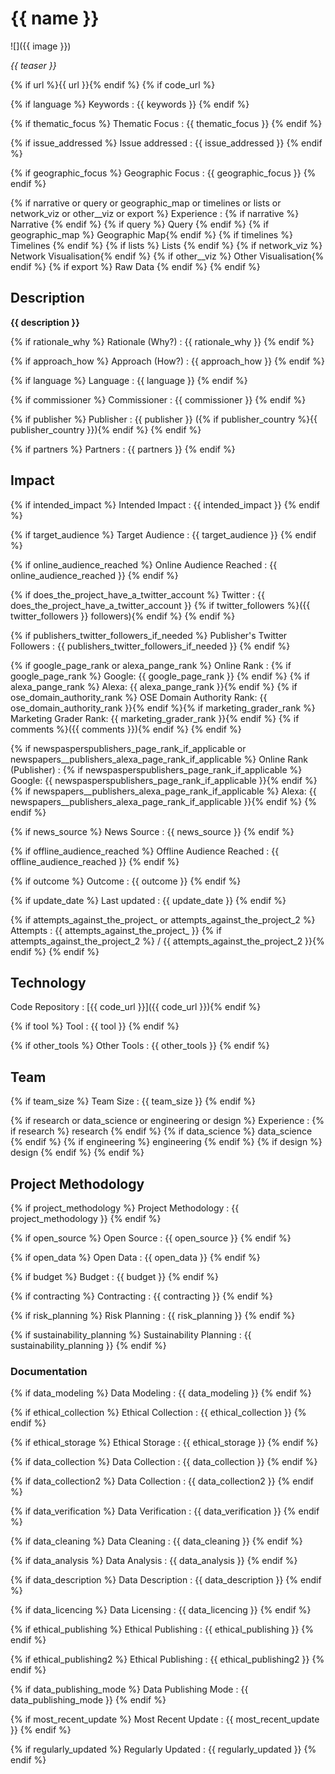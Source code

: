 # {{ name }}

![]({{ image }})

_{{ teaser }}_

{% if url %}{{ url }}{% endif %}
{% if code_url %}

{% if language %}
Keywords
: {{ keywords }}
{% endif %}


{% if thematic_focus %}
Thematic Focus
: {{ thematic_focus }}
{% endif %}

{% if issue_addressed %}
Issue addressed
: {{ issue_addressed }}
{% endif %}

{% if geographic_focus %}
Geographic Focus
: {{ geographic_focus }}
{% endif %}

{% if narrative or query or geographic_map or timelines or lists or network_viz or other__viz or export %}
Experience
: {% if narrative %} Narrative {% endif %} {% if query %} Query {% endif %} {% if geographic_map %} Geographic Map{% endif %} {% if timelines %} Timelines {% endif %} {% if lists %} Lists {% endif %} {% if network_viz %} Network Visualisation{% endif %} {% if other__viz %} Other Visualisation{% endif %} {% if export %} Raw Data {% endif %}
{% endif %}

## Description

__{{ description }}__

{% if rationale_why %}
Rationale (Why?)
: {{ rationale_why }}
{% endif %}

{% if approach_how %}
Approach (How?)
: {{ approach_how }}
{% endif %}

{% if language %}
Language
: {{ language }}
{% endif %}

{% if commissioner %}
Commissioner
: {{ commissioner }}
{% endif %}

{% if publisher %}
Publisher
: {{ publisher }} ({% if publisher_country %}{{ publisher_country }}){% endif %}
{% endif %}

{% if partners %}
Partners
: {{ partners }}
{% endif %}

## Impact

{% if intended_impact %}
Intended Impact
: {{ intended_impact }}
{% endif %}

{% if target_audience %}
Target Audience
: {{ target_audience }}
{% endif %}

{% if online_audience_reached %}
Online Audience Reached
: {{ online_audience_reached }}
{% endif %}

{% if does_the_project_have_a_twitter_account %}
Twitter
: {{ does_the_project_have_a_twitter_account }} {% if twitter_followers %}({{ twitter_followers }} followers){% endif %}
{% endif %}

{% if publishers_twitter_followers_if_needed %}
Publisher's Twitter Followers
: {{ publishers_twitter_followers_if_needed }}
{% endif %}

{% if google_page_rank or alexa_pange_rank %}
Online Rank
: {% if google_page_rank %} Google: {{ google_page_rank }} {% endif %} {% if alexa_pange_rank %} Alexa: {{ alexa_pange_rank }}{% endif %} {% if ose_domain_authority_rank %} OSE Domain Authority Rank: {{ ose_domain_authority_rank }}{% endif %}{% if marketing_grader_rank %} Marketing Grader Rank: {{ marketing_grader_rank }}{% endif %} {% if comments %}({{ comments }}){% endif %}
{% endif %}

{% if newspasperspublishers_page_rank_if_applicable or newspapers__publishers_alexa_page_rank_if_applicable %}
Online Rank (Publisher)
: {% if newspasperspublishers_page_rank_if_applicable %} Google: {{ newspasperspublishers_page_rank_if_applicable }}{% endif %} {% if newspapers__publishers_alexa_page_rank_if_applicable %} Alexa: {{ newspapers__publishers_alexa_page_rank_if_applicable }}{% endif %}
{% endif %}

{% if news_source %}
News Source
: {{ news_source }}
{% endif %}

{% if offline_audience_reached %}
Offline Audience Reached
: {{ offline_audience_reached }}
{% endif %}

{% if outcome %}
Outcome
: {{ outcome }}
{% endif %}

{% if update_date %}
Last updated
: {{ update_date }}
{% endif %}

{% if attempts_against_the_project_ or attempts_against_the_project_2 %}
Attempts
: {{ attempts_against_the_project_ }} {% if attempts_against_the_project_2 %} / {{ attempts_against_the_project_2 }}{% endif %}
{% endif %}

## Technology

Code Repository
: [{{ code_url }}]({{ code_url }}){% endif %}

{% if tool %}
Tool
: {{ tool }}
{% endif %}

{% if other_tools %}
Other Tools
: {{ other_tools }}
{% endif %}

## Team

{% if team_size %}
Team Size
: {{ team_size }}
{% endif %}


{% if research or data_science or engineering or design %}
Experience
: {% if research %} research {% endif %} {% if data_science %} data_science {% endif %} {% if engineering %} engineering {% endif %} {% if design %} design {% endif %}
{% endif %}

## Project Methodology

{% if project_methodology %}
Project Methodology
: {{ project_methodology }}
{% endif %}

{% if open_source %}
Open Source
: {{ open_source }}
{% endif %}

{% if open_data %}
Open Data
: {{ open_data }}
{% endif %}

{% if budget %}
Budget
: {{ budget }}
{% endif %}

{% if contracting %}
Contracting
: {{ contracting }}
{% endif %}

{% if risk_planning %}
Risk Planning
: {{ risk_planning }}
{% endif %}

{% if sustainability_planning %}
Sustainability Planning
: {{ sustainability_planning }}
{% endif %}

### Documentation

{% if data_modeling %}
Data Modeling
: {{ data_modeling }}
{% endif %}

{% if ethical_collection %}
Ethical Collection
: {{ ethical_collection }}
{% endif %}

{% if ethical_storage %}
Ethical Storage
: {{ ethical_storage }}
{% endif %}

{% if data_collection %}
Data Collection
: {{ data_collection }}
{% endif %}

{% if data_collection2 %}
Data Collection
: {{ data_collection2 }}
{% endif %}

{% if data_verification %}
Data Verification
: {{ data_verification }}
{% endif %}

{% if data_cleaning %}
Data Cleaning
: {{ data_cleaning }}
{% endif %}

{% if data_analysis %}
Data Analysis
: {{ data_analysis }}
{% endif %}

{% if data_description %}
Data Description
: {{ data_description }}
{% endif %}

{% if data_licencing %}
Data Licensing
: {{ data_licencing }}
{% endif %}

{% if ethical_publishing %}
Ethical Publishing
: {{ ethical_publishing }}
{% endif %}

{% if ethical_publishing2 %}
Ethical Publishing
: {{ ethical_publishing2 }}
{% endif %}

{% if data_publishing_mode %}
Data Publishing Mode
: {{ data_publishing_mode }}
{% endif %}

{% if most_recent_update %}
Most Recent Update
: {{ most_recent_update }}
{% endif %}

{% if regularly_updated %}
Regularly Updated
: {{ regularly_updated }}
{% endif %}

